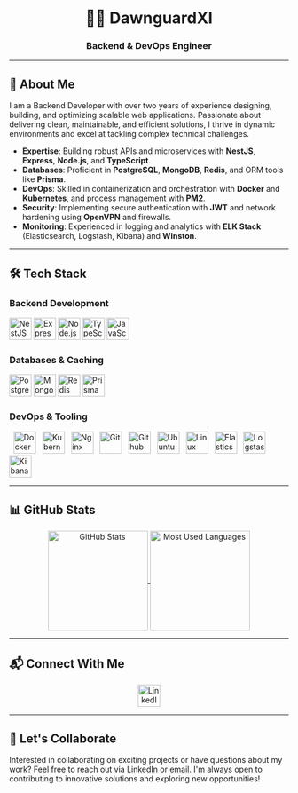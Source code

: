 <div align="center">
  <h1>👨‍💻 DawnguardXI</h1>
  <h3>Backend & DevOps Engineer</h3>
</div>

---

## 🚀 About Me

I am a Backend Developer with over two years of experience designing, building, and optimizing scalable web applications. Passionate about delivering clean, maintainable, and efficient solutions, I thrive in dynamic environments and excel at tackling complex technical challenges.

- **Expertise**: Building robust APIs and microservices with **NestJS**, **Express**, **Node.js**, and **TypeScript**.
- **Databases**: Proficient in **PostgreSQL**, **MongoDB**, **Redis**, and ORM tools like **Prisma**.
- **DevOps**: Skilled in containerization and orchestration with **Docker** and **Kubernetes**, and process management with **PM2**.
- **Security**: Implementing secure authentication with **JWT** and network hardening using **OpenVPN** and firewalls.
- **Monitoring**: Experienced in logging and analytics with **ELK Stack** (Elasticsearch, Logstash, Kibana) and **Winston**.

---

## 🛠️ Tech Stack

### Backend Development
<p>
  <img src="https://cdn.jsdelivr.net/gh/devicons/devicon@2.16.0/icons/nestjs/nestjs-original.svg" width="40" height="40" alt="NestJS" />
  <img src="https://cdn.jsdelivr.net/gh/devicons/devicon@2.16.0/icons/express/express-original.svg" width="40" height="40" alt="Express" />
  <img src="https://cdn.jsdelivr.net/gh/devicons/devicon@2.16.0/icons/nodejs/nodejs-original.svg" width="40" height="40" alt="Node.js" />
  <img src="https://cdn.jsdelivr.net/gh/devicons/devicon@2.16.0/icons/typescript/typescript-original.svg" width="40" height="40" alt="TypeScript" />
  <img src="https://cdn.jsdelivr.net/gh/devicons/devicon@2.16.0/icons/javascript/javascript-original.svg" width="40" height="40" alt="JavaScript" />
</p>

### Databases & Caching
<p>
  <img src="https://cdn.jsdelivr.net/gh/devicons/devicon@2.16.0/icons/postgresql/postgresql-original.svg" width="40" height="40" alt="PostgreSQL" />
  <img src="https://cdn.jsdelivr.net/gh/devicons/devicon@2.16.0/icons/mongodb/mongodb-original.svg" width="40" height="40" alt="MongoDB" />
  <img src="https://cdn.jsdelivr.net/gh/devicons/devicon@2.16.0/icons/redis/redis-original.svg" width="40" height="40" alt="Redis" />
  <img src="https://cdn.jsdelivr.net/gh/devicons/devicon@2.16.0/icons/prisma/prisma-original.svg" width="40" height="40" alt="Prisma" />
</p>

### DevOps & Tooling
<p>
  <img src="https://cdn.jsdelivr.net/gh/devicons/devicon@2.16.0/icons/docker/docker-original.svg" width="40" height="40" alt="Docker" />
  <img src="https://cdn.jsdelivr.net/gh/devicons/devicon@2.16.0/icons/kubernetes/kubernetes-original.svg" width="40" height="40" alt="Kubernetes" />
  <img src="https://cdn.jsdelivr.net/gh/devicons/devicon@2.16.0/icons/nginx/nginx-original.svg" width="40" height="40" alt="Nginx" />
  <img src="https://cdn.jsdelivr.net/gh/devicons/devicon@2.16.0/icons/git/git-original.svg" width="40" height="40" alt="Git" />
  <img src="https://cdn.jsdelivr.net/gh/devicons/devicon@2.16.0/icons/githubactions/githubactions-original.svg" width="40" height="40" alt="Github Actions" />
  <img src="https://cdn.jsdelivr.net/gh/devicons/devicon@2.16.0/icons/ubuntu/ubuntu-original.svg" width="40" height="40" alt="Ubuntu" />
  <img src="https://cdn.jsdelivr.net/gh/devicons/devicon@2.16.0/icons/linux/linux-original.svg" width="40" height="40" alt="Linux" />
  <img src="https://cdn.jsdelivr.net/gh/devicons/devicon@2.16.0/icons/elasticsearch/elasticsearch-original.svg" width="40" height="40" alt="Elasticsearch" />
  <img src="https://cdn.jsdelivr.net/gh/devicons/devicon@2.16.0/icons/logstash/logstash-original.svg" width="40" height="40" alt="Logstash" />
  <img src="https://cdn.jsdelivr.net/gh/devicons/devicon@2.16.0/icons/kibana/kibana-original.svg" width="40" height="40" alt="Kibana" />
</p>

---

## 📊 GitHub Stats

<p align="center">
  <a href="https://github.com/DawnguardXI">
    <img height="180" align="center" src="https://github-readme-stats.vercel.app/api?username=DawnguardXI&show_icons=true&theme=yeblu&include_all_commits=true&count_private=true&hide_border=true" alt="GitHub Stats" />
  </a>
  <a href="https://github.com/DawnguardXI">
    <img height="180" align="center" src="https://github-readme-stats.vercel.app/api/top-langs/?username=DawnguardXI&layout=compact&langs_count=8&show_icons=true&theme=yeblu&hide_border=true" alt="Most Used Languages" />
  </a>
</p>

---

## 📬 Connect With Me

<p align="center">
  <a href="https://linkedin.com/in/heydari-amirreza/" target="_blank">
    <img src="https://cdn.jsdelivr.net/gh/devicons/devicon@2.16.0/icons/linkedin/linkedin-original.svg" width="40" height="40" alt="LinkedIn" />
  </a>
</p>

---

## 🤝 Let's Collaborate

Interested in collaborating on exciting projects or have questions about my work? Feel free to reach out via [LinkedIn](https://linkedin.com/in/heydari-amirreza/) or [email](mailto:heydari@amirreza.cv). I'm always open to contributing to innovative solutions and exploring new opportunities!
